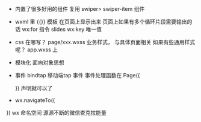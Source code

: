 - 内置了很多好用的组件
    复用
    swiper> swiper-item 组件

- wxml 里 {{}}  模板
    在页面上显示出来
    页面上如果有多个循环片段需要输出的话
    wx:for  指令 slides  wx:key  唯一值
    
- css 在哪写？
    page/xxx.wxss 业务样式， 与具体页面相关
    如果有些通用样式呢？ app.wxss 上

- 模块化  面向对象思想

- 事件 bindtap 移动端tap 事件
    事件处理函数在 Page({

    }) 声明就可以了
- wx.navigateTo({

})
wx 命名空间  源源不断的微信查克拉能量 